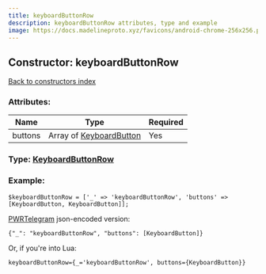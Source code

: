 ```yaml
---
title: keyboardButtonRow
description: keyboardButtonRow attributes, type and example
image: https://docs.madelineproto.xyz/favicons/android-chrome-256x256.png
---
```

## Constructor: keyboardButtonRow  
[Back to constructors index](index.md)



### Attributes:

| Name     |    Type       | Required |
|----------|---------------|----------|
|buttons|Array of [KeyboardButton](../types/KeyboardButton.md) | Yes|



### Type: [KeyboardButtonRow](../types/KeyboardButtonRow.md)


### Example:

```
$keyboardButtonRow = ['_' => 'keyboardButtonRow', 'buttons' => [KeyboardButton, KeyboardButton]];
```  

[PWRTelegram](https://pwrtelegram.xyz) json-encoded version:

```
{"_": "keyboardButtonRow", "buttons": [KeyboardButton]}
```


Or, if you're into Lua:  


```
keyboardButtonRow={_='keyboardButtonRow', buttons={KeyboardButton}}

```


